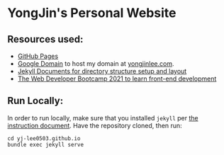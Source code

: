 # YongJin's Personal Website

## Resources used:
- [GitHub Pages](https://pages.github.com)
- [Google Domain](https://domains.google/?gclid=Cj0KCQjw0K-HBhDDARIsAFJ6UGjNQDFBYOO60QjX5S72K6aNA8nBbfu4Ys39QSAK8fSsEJlFAN8-U2caAgKsEALw_wcB&gclsrc=aw.ds) to host my domain at [yongjinlee.com](https://yongjinlee.com).
- [Jekyll Documents for directory structure setup and layout](https://jekyllrb.com/docs/)
- [The Web Developer Bootcamp 2021 to learn front-end development](https://www.udemy.com/course/the-web-developer-bootcamp/)


## Run Locally:
In order to run locally, make sure that you installed `jekyll` per [the instruction document](https://jekyllrb.com/docs/installation/). Have the repository cloned, then run:

```
cd yj-lee0503.github.io
bundle exec jekyll serve
```

